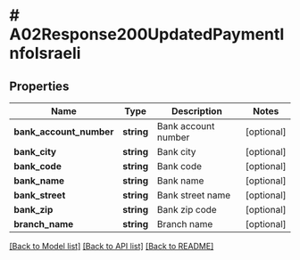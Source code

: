 # # A02Response200UpdatedPaymentInfoIsraeli

## Properties

Name | Type | Description | Notes
------------ | ------------- | ------------- | -------------
**bank_account_number** | **string** | Bank account number | [optional]
**bank_city** | **string** | Bank city | [optional]
**bank_code** | **string** | Bank code | [optional]
**bank_name** | **string** | Bank name | [optional]
**bank_street** | **string** | Bank street name | [optional]
**bank_zip** | **string** | Bank zip code | [optional]
**branch_name** | **string** | Branch name | [optional]

[[Back to Model list]](../../README.md#models) [[Back to API list]](../../README.md#endpoints) [[Back to README]](../../README.md)
